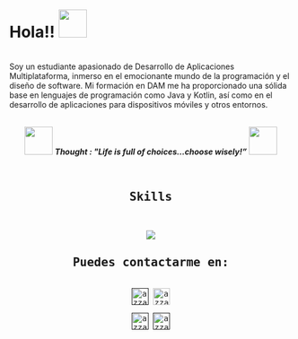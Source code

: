 # Hola!! <img src="https://media.giphy.com/media/hVa6t0WpoDOk7Pxb7l/giphy.gif" width="50">
<br/>
Soy un estudiante apasionado de Desarrollo de Aplicaciones Multiplataforma, inmerso en el emocionante mundo de la programación y el diseño de software. Mi formación en DAM me ha proporcionado una sólida base en lenguajes de programación como Java y Kotlin, así como en el desarrollo de aplicaciones para dispositivos móviles y otros entornos.<br/>
<br/>
<p align="center">
<img src="https://media.giphy.com/media/gH3LO09IOiZIqePwv9/giphy.gif" width="50" /> <b><i align="center">Thought : "Life is full of choices…choose wisely!”</i></b> <img src="https://media.giphy.com/media/qjqUcgIyRjsl2/giphy.gif" width="50" />
</p>

<br/>

<div>
  <samp>
    <h2 align="center">Skills</h2>
    <p align="center">
      <br/>
<p align="center">
  <a href="https://skillicons.dev">
    <img src="https://skillicons.dev/icons?i=java,git,kotlin,html,css,py,mysql" />
  </a>
</p>
 </samp> 
 </div>

<!-- contact me -->
<div>
  <samp>
    <h2 align="center">Puedes contactarme en:</h2>
    <p align="center">
      <br/>
      <a href="" target="blank"><img align="center"
         src="https://img.shields.io/badge/linkedin-%231DA1F2.svg?style=for-the-badge&logo=linkedin&logoColor=white"
         alt="azzar" height="30"/></a>
      <a href="mailto:xadriantristanx@gmail.com" target="blank"><img align="center"
         src="https://img.shields.io/badge/gmail-EA4335.svg?style=for-the-badge&logo=gmail&logoColor=white"
         alt="azzar" height="30"/></a>
    </p>
  <p align="center">
      <a href="" target="blank"><img align="center"
         src="https://img.shields.io/badge/instagram-%23E4405F.svg?style=for-the-badge&logo=Instagram&logoColor=white"
         alt="azzar" height="30"/></a>
      <a href="" target="blank"><img align="center"
         src="https://img.shields.io/badge/twitter-1DA1F2.svg?style=for-the-badge&logo=twitter&logoColor=white"
         alt="azzar" height="30"/></a>
      <br>
    </p>
  </samp>
</div>

<!-- Technologies -->


 
